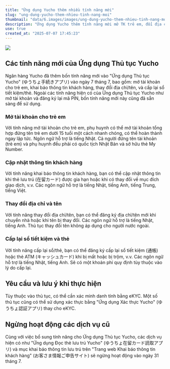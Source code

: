 ```yaml
---
title: "Ứng dụng Yucho thêm nhiều tính năng mới"
slug: "ung-dung-yucho-them-nhieu-tinh-nang-moi"
thumbnail: "data/6.images/images/ung-dung-yucho-them-nhieu-tinh-nang-moi.webp"
description: "Ứng dụng Yucho thêm tính năng mới mở TK trẻ em, đổi địa chỉ, cấp lại thẻ, cập nhật thông tin khách hàng."
use: true
created_at: "2025-07-07 17:45:23"
---
```


![](/images/20250707-00000008-impress-000-1-view.webp)

## Các tính năng mới của Ứng dụng Thủ tục Yucho

Ngân hàng Yucho đã thêm bốn tính năng mới vào "Ứng dụng Thủ tục Yucho" (ゆうちょ手続きアプリ) vào ngày 7 tháng 7, bao gồm: mở tài khoản cho trẻ em, khai báo thông tin khách hàng, thay đổi địa chỉ/tên, và cấp lại sổ tiết kiệm/thẻ. Ngoài các tính năng hiện có của Ứng dụng Thủ tục Yucho như mở tài khoản và đăng ký lại mã PIN, bốn tính năng mới này cũng đã sẵn sàng để sử dụng.

### Mở tài khoản cho trẻ em

Với tính năng mở tài khoản cho trẻ em, phụ huynh có thể mở tài khoản tổng hợp đứng tên trẻ em dưới 15 tuổi một cách nhanh chóng, có thể hoàn thành ngay lập tức. Ngôn ngữ hỗ trợ là tiếng Nhật. Cả người đứng tên tài khoản (trẻ em) và phụ huynh đều phải có quốc tịch Nhật Bản và sở hữu thẻ My Number.

### Cập nhật thông tin khách hàng

Với tính năng khai báo thông tin khách hàng, bạn có thể cập nhật thông tin khi thẻ lưu trú (在留カード) được gia hạn hoặc khi có thay đổi về mục đích giao dịch, v.v. Các ngôn ngữ hỗ trợ là tiếng Nhật, tiếng Anh, tiếng Trung, tiếng Việt.

### Thay đổi địa chỉ và tên

Với tính năng thay đổi địa chỉ/tên, bạn có thể đăng ký địa chỉ/tên mới khi chuyển nhà hoặc khi tên bị thay đổi. Các ngôn ngữ hỗ trợ là tiếng Nhật, tiếng Anh. Thủ tục thay đổi tên không áp dụng cho người nước ngoài.

### Cấp lại sổ tiết kiệm và thẻ

Với tính năng cấp lại sổ/thẻ, bạn có thể đăng ký cấp lại sổ tiết kiệm (通帳) hoặc thẻ ATM (キャッシュカード) khi bị mất hoặc bị trộm, v.v. Các ngôn ngữ hỗ trợ là tiếng Nhật, tiếng Anh. Sẽ có một khoản phí quy định tùy thuộc vào lý do cấp lại.

## Yêu cầu và lưu ý khi thực hiện

Tùy thuộc vào thủ tục, có thể cần xác minh danh tính bằng eKYC. Một số thủ tục cũng có thể sử dụng xác thực bằng "Ứng dụng Xác thực Yucho" (ゆうちょ認証アプリ) thay cho eKYC.

## Ngừng hoạt động các dịch vụ cũ

Cùng với việc bổ sung tính năng cho Ứng dụng Thủ tục Yucho, các dịch vụ hiện có như "Ứng dụng Đọc thẻ lưu trú Yucho" (ゆうちょ在留カード読取アプリ) và mục khai báo thông tin lưu trú trên "Trang web Khai báo thông tin khách hàng" (お客さま情報ご申告サイト) sẽ ngừng hoạt động vào ngày 31 tháng 7.